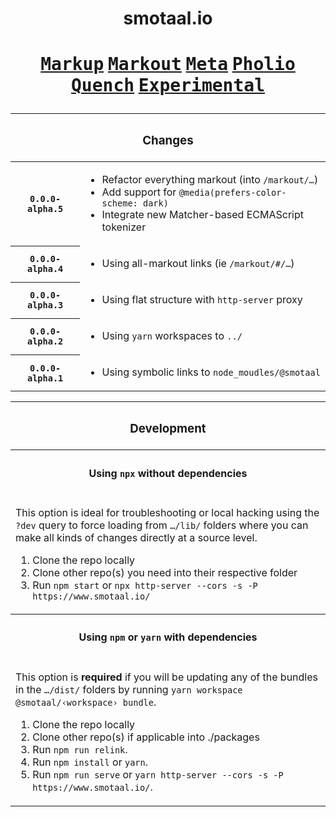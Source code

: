 <div align=center>

# smotaal.io

<h1>

**[<kbd>Markup</kbd>](/markup/README)**
**[<kbd>Markout</kbd>](/markout/README)**
**[<kbd>Meta</kbd>](/meta/README)**
**[<kbd>Pholio</kbd>](/pholio/)**
**[<kbd>Quench</kbd>](/quench/)**
**[<kbd>Experimental</kbd>](/experimental/ 'Live on the edge!')**

</h1>

<!-- <div align=center style="display: grid; grid-gap: 1em; place-content: space-around;"> -->
<div align=center>

<table width=90%>

<thead><tr><th colspan=2>

### Changes

<tbody>

<tr><th><code>0.0.0-alpha.5</code><td>

- Refactor everything markout (into `/markout/…`)
- Add support for `@media(prefers-color-scheme: dark)`
- Integrate new Matcher-based ECMAScript tokenizer

<tr><th><code>0.0.0-alpha.4</code><td>

- Using all-markout links (ie `/markout/#/…`)

<tr><th><code>0.0.0-alpha.3</code><td>

- Using flat structure with `http-server` proxy

<tr><th><code>0.0.0-alpha.2</code><td>

- Using `yarn` workspaces to `../`

<tr><th><code>0.0.0-alpha.1</code><td>

- Using symbolic links to `node_moudles/@smotaal`

</table>

<table width=90%>

<thead><tr><th>

### Development

<tbody><tr><th>

#### Using `npx` without dependencies

<tr><td>

This option is ideal for troubleshooting or local hacking using the `?dev` query to force loading from `…/lib/` folders where you can make all kinds of changes directly at a source level.

1. Clone the repo locally
2. Clone other repo(s) you need into their respective folder
3. Run `npm start` or `npx http-server --cors -s -P https://www.smotaal.io/`

<tbody><tr><th>

#### Using `npm` or `yarn` with dependencies

<tr><td>

This option is **required** if you will be updating any of the bundles in the `…/dist/` folders by running `yarn workspace @smotaal/‹workspace› bundle`.

1. Clone the repo locally
2. Clone other repo(s) if applicable into ./packages
3. Run `npm run relink`.
4. Run `npm install` or `yarn`.
5. Run `npm run serve` or `yarn http-server --cors -s -P https://www.smotaal.io/`.

</table>

</div>

</div>
